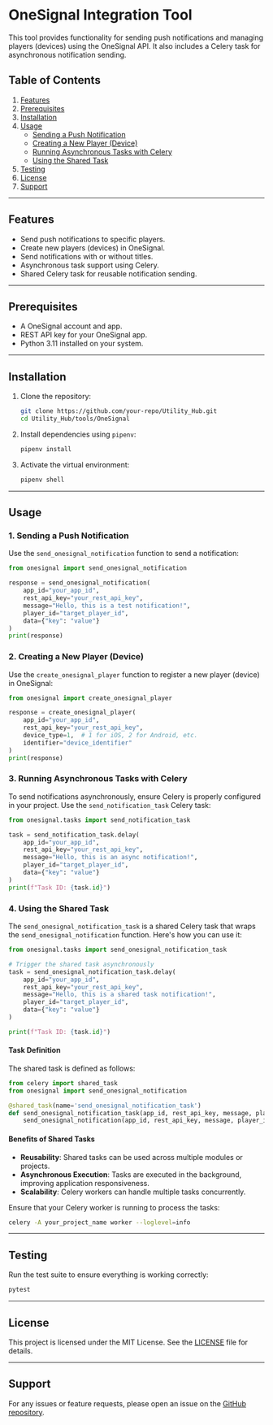# OneSignal Integration Tool

This tool provides functionality for sending push notifications and managing players (devices) using the OneSignal API. It also includes a Celery task for asynchronous notification sending.

## Table of Contents

1. [Features](#features)
2. [Prerequisites](#prerequisites)
3. [Installation](#installation)
4. [Usage](#usage)
    - [Sending a Push Notification](#1-sending-a-push-notification)
    - [Creating a New Player (Device)](#2-creating-a-new-player-device)
    - [Running Asynchronous Tasks with Celery](#3-running-asynchronous-tasks-with-celery)
    - [Using the Shared Task](#4-using-the-shared-task)
5. [Testing](#testing)
6. [License](#license)
7. [Support](#support)

---

## Features

- Send push notifications to specific players.
- Create new players (devices) in OneSignal.
- Send notifications with or without titles.
- Asynchronous task support using Celery.
- Shared Celery task for reusable notification sending.

---

## Prerequisites

- A OneSignal account and app.
- REST API key for your OneSignal app.
- Python 3.11 installed on your system.

---

## Installation

1. Clone the repository:
    ```bash
    git clone https://github.com/your-repo/Utility_Hub.git
    cd Utility_Hub/tools/OneSignal
    ```

2. Install dependencies using `pipenv`:
    ```bash
    pipenv install
    ```

3. Activate the virtual environment:
    ```bash
    pipenv shell
    ```

---

## Usage

### 1. Sending a Push Notification
Use the `send_onesignal_notification` function to send a notification:
```python
from onesignal import send_onesignal_notification

response = send_onesignal_notification(
    app_id="your_app_id",
    rest_api_key="your_rest_api_key",
    message="Hello, this is a test notification!",
    player_id="target_player_id",
    data={"key": "value"}
)
print(response)
```

### 2. Creating a New Player (Device)
Use the `create_onesignal_player` function to register a new player (device) in OneSignal:
```python
from onesignal import create_onesignal_player

response = create_onesignal_player(
    app_id="your_app_id",
    rest_api_key="your_rest_api_key",
    device_type=1,  # 1 for iOS, 2 for Android, etc.
    identifier="device_identifier"
)
print(response)
```

### 3. Running Asynchronous Tasks with Celery
To send notifications asynchronously, ensure Celery is properly configured in your project. Use the `send_notification_task` Celery task:
```python
from onesignal.tasks import send_notification_task

task = send_notification_task.delay(
    app_id="your_app_id",
    rest_api_key="your_rest_api_key",
    message="Hello, this is an async notification!",
    player_id="target_player_id",
    data={"key": "value"}
)
print(f"Task ID: {task.id}")
```

### 4. Using the Shared Task
The `send_onesignal_notification_task` is a shared Celery task that wraps the `send_onesignal_notification` function. Here's how you can use it:

```python
from onesignal.tasks import send_onesignal_notification_task

# Trigger the shared task asynchronously
task = send_onesignal_notification_task.delay(
    app_id="your_app_id",
    rest_api_key="your_rest_api_key",
    message="Hello, this is a shared task notification!",
    player_id="target_player_id",
    data={"key": "value"}
)

print(f"Task ID: {task.id}")
```

#### Task Definition
The shared task is defined as follows:
```python
from celery import shared_task
from onesignal import send_onesignal_notification

@shared_task(name='send_onesignal_notification_task')
def send_onesignal_notification_task(app_id, rest_api_key, message, player_id, data):
    send_onesignal_notification(app_id, rest_api_key, message, player_id, data)
```

#### Benefits of Shared Tasks
- **Reusability**: Shared tasks can be used across multiple modules or projects.
- **Asynchronous Execution**: Tasks are executed in the background, improving application responsiveness.
- **Scalability**: Celery workers can handle multiple tasks concurrently.

Ensure that your Celery worker is running to process the tasks:
```bash
celery -A your_project_name worker --loglevel=info
```

---

## Testing

Run the test suite to ensure everything is working correctly:
```bash
pytest
```

---

## License

This project is licensed under the MIT License. See the [LICENSE](../../../../LICENSE) file for details.

---

## Support

For any issues or feature requests, please open an issue on the [GitHub repository](https://github.com/your-repo/Utility_Hub/issues).